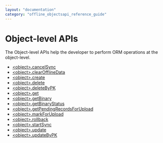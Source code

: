 ```yaml
---
layout: "documentation"
category: "offline_objectsapi_reference_guide"
---
```




Object-level APIs
=================

The Object-level APIs help the developer to perform ORM operations at the object-level.

*   [\<object\>.cancelSync](Object_cancelSync.html) 
*   [\<object\>.clearOfflineData](Object_clearOfflineData.html)
*   [\<object\>.create](ObjectCreate.html)
*   [\<object\>.delete](ObjectDelete.html)
*   [\<object\>.deleteByPK](ObjectDeletebyPK.html)
*   [\<object\>.get](ObjectGet.html)
*   [\<object\>.getBinary](ObjectgetBinary.html)
*   [\<object\>.getBinaryStatus](ObjectgetBinaryStatus.html)
*   [\<object\>.getPendingRecordsForUpload](ObjectgetPendingRecordsForUpload.html)
*   [\<object\>.markForUpload](Object_markForUpload.html)
*   [\<object\>.rollback](ObjectRollback.html)
*   [\<object\>.startSync](ObjectStartSync.html)
*   [\<object\>.update](ObjectUpdate.html)
*   [\<object\>.updateByPK](ObjectUpdatebyPK.html)
